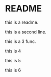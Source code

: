 # README

this is a readme.

this is a second line.

this is a 3 func.

this is 4

this is 5


this is 6


